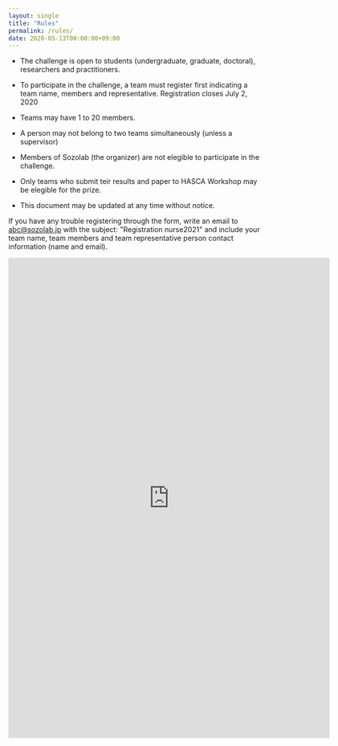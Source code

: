 ```yaml
---
layout: single
title: "Rules"
permalink: /rules/
date: 2020-05-13T00:00:00+09:00
---
```


- The challenge is open to students (undergraduate, graduate, doctoral), researchers and practitioners. 

- To participate in the challenge, a team must register first indicating a team name, members and representative. Registration closes July 2, 2020


- Teams may have 1 to 20 members. 

- A person may not belong to two teams simultaneously (unless a supervisor) 

- Members of Sozolab (the organizer) are not elegible to participate in the challenge. 

- Only teams who submit teir results and paper to HASCA Workshop may be elegible for the prize. 

- This document may be updated at any time without notice.

If you have any trouble registering through the form, write an email to abc@sozolab.jp with the subject: "Registration nurse2021" and include your team name, team members and team representative person contact information (name and email).

<iframe src="https://docs.google.com/forms/d/e/1FAIpQLSdvNMywvAk2g0zEmVBu4D8kAOx9a8yArtSoNJ1TBCd1EEBaHA/viewform?embedded=true" width="640" height="957" frameborder="0" marginheight="0" marginwidth="0">Loading…</iframe>


